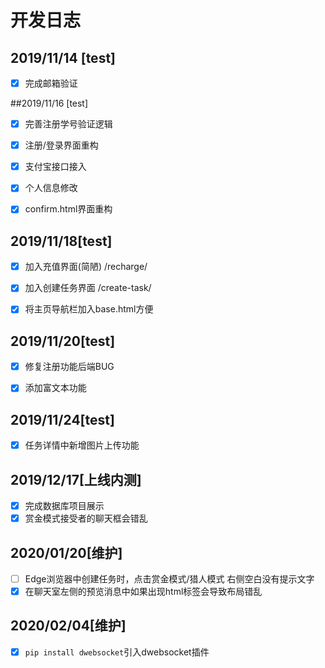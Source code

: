 # 开发日志

## 2019/11/14 [test]

- [x] 完成邮箱验证

##2019/11/16 [test]

- [x] 完善注册学号验证逻辑

- [x] 注册/登录界面重构

- [x] 支付宝接口接入

- [x] 个人信息修改

- [x] confirm.html界面重构

## 2019/11/18[test]


- [x] 加入充值界面(简陋) /recharge/

- [x] 加入创建任务界面 /create-task/

- [x] 将主页导航栏加入base.html方便

## 2019/11/20[test]



- [x] 修复注册功能后端BUG

- [x] 添加富文本功能

## 2019/11/24[test]


- [x] 任务详情中新增图片上传功能



## 2019/12/17[上线内测]

- [x] 完成数据库项目展示
- [x] 赏金模式接受者的聊天框会错乱

## 2020/01/20[维护]

- [ ] Edge浏览器中创建任务时，点击赏金模式/猎人模式 右侧空白没有提示文字
- [x] 在聊天室左侧的预览消息中如果出现html标签会导致布局错乱

## 2020/02/04[维护]

- [x] `pip install dwebsocket`引入dwebsocket插件